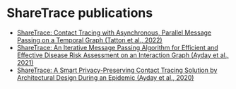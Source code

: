 # ShareTrace publications

- [ShareTrace: Contact Tracing with Asynchronous, Parallel Message Passing on a Temporal Graph (Tatton et al., 2022)](https://arxiv.org/abs/2203.12445)
- [ShareTrace: An Iterative Message Passing Algorithm for Efficient and Effective Disease Risk Assessment on an Interaction Graph (Ayday et al., 2021)](https://doi.org/10.1145/3459930.3469553)
- [ShareTrace: A Smart Privacy-Preserving Contact Tracing Solution by Architectural Design During an Epidemic (Ayday et al., 2020)](https://github.com/share-trace/papers/blob/373abf36b05227f4a5f5cb405cd61e8dc225a9a6/sharetace-whitepaper.pdf)
